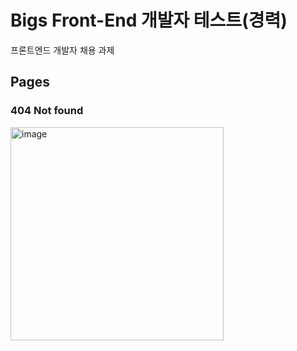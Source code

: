 # Bigs Front-End 개발자 테스트(경력)
프론트엔드 개발자 채용 과제

## Pages
### 404 Not found
<img width="341" alt="image" src="https://github.com/user-attachments/assets/fe6a9d58-2d3d-4a56-9720-ebe24761d915"  />

